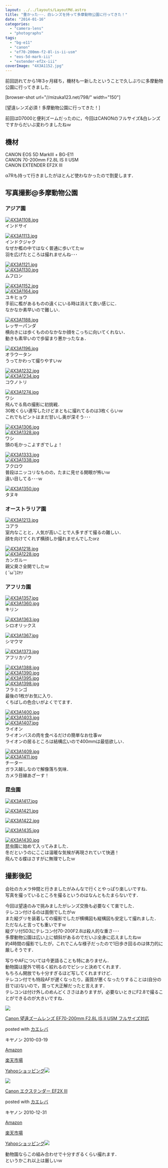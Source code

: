 ```yaml
---
layout: ../../layouts/LayoutMd.astro
title: "重かった･･･．白レンズを持って多摩動物公園に行ってきた！"
date: "2014-01-16"
categories: 
  - "camera-lens"
  - "photographs"
tags: 
  - "bg-e11"
  - "canon"
  - "ef70-200mm-f2-8l-is-ii-usm"
  - "eos-5d-mark-iii"
  - "extender-ef2x-iii"
coverImage: "4X3A1152.jpg"
---
```


前回訪れてから1年3ヶ月経ち，機材も一新したということで久しぶりに多摩動物公園に行ってきました．

\[browser-shot url="//mizuka123.net/798/" width="150"\]

[望遠レンズ必須！多摩動物公園に行ってきた！]

前回はD7000と便利ズームだったのに，今回はCANONのフルサイズ&白レンズですからだいぶ変わりましたねｗ

## 機材

CANON EOS 5D MarkⅢ + BG-E11  
CANON 70-200mm F2.8L IS Ⅱ USM  
CANON EXTENDER EF2X III

α7Rも持って行きましたがほとんど使わなかったので割愛します．

## 写真撮影@多摩動物公園

### アジア園

[![4X3A1108.jpg](/wp/images/11906608475_aa2e0ce6f8_b.jpg)](http://www.flickr.com/photos/67522130@N08/11906608475/ "4X3A1108.jpg")  
インドサイ

[![4X3A1113.jpg](/wp/images/11907050944_ba344793f6_b.jpg)](http://www.flickr.com/photos/67522130@N08/11907050944/ "4X3A1113.jpg")  
インドクジャク  
なぜか檻の中ではなく普通に歩いてたｗ  
羽を広げたところは撮れませんね･･･

[![4X3A1121.jpg](/wp/images/11906890383_0b9e7fd978_b.jpg)](http://www.flickr.com/photos/67522130@N08/11906890383/ "4X3A1121.jpg")  
[![4X3A1130.jpg](/wp/images/11907487386_abae923ac3_b.jpg)](http://www.flickr.com/photos/67522130@N08/11907487386/ "4X3A1130.jpg")  
ムフロン

[![4X3A1152.jpg](/wp/images/11907491336_1a042730aa_b.jpg)](http://www.flickr.com/photos/67522130@N08/11907491336/ "4X3A1152.jpg")  
[![4X3A1164.jpg](/wp/images/11907494826_77e43238d9_b.jpg)](http://www.flickr.com/photos/67522130@N08/11907494826/ "4X3A1164.jpg")  
ユキヒョウ  
手前に檻があるものの遠くにいる時は消えて良い感じに．  
なかなか素早いので難しい．

[![4X3A1188.jpg](/wp/images/11906633535_44d35f9b2a_b.jpg)](http://www.flickr.com/photos/67522130@N08/11906633535/ "4X3A1188.jpg")  
レッサーパンダ  
横向きには歩くもののなかなか顔をこっちに向いてくれない．  
動きも素早いので歩留まり悪かったなぁ．

[![4X3A1196.jpg](/wp/images/11906911703_72bc74d4ff_b.jpg)](http://www.flickr.com/photos/67522130@N08/11906911703/ "4X3A1196.jpg")  
オラウータン  
うってかわって撮りやすいｗ

[![4X3A1232.jpg](/wp/images/11907095474_29c1e53e44_b.jpg)](http://www.flickr.com/photos/67522130@N08/11907095474/ "4X3A1232.jpg")  
[![4X3A1234.jpg](/wp/images/11906661515_78979bf8b0_b.jpg)](http://www.flickr.com/photos/67522130@N08/11906661515/ "4X3A1234.jpg")  
コウノトリ

[![4X3A1274.jpg](/wp/images/11906939863_f5621a3d44_b.jpg)](http://www.flickr.com/photos/67522130@N08/11906939863/ "4X3A1274.jpg")  
ワシ  
飛んでる鳥の撮影に初挑戦．  
30枚くらい連写したけどまともに撮れてるのは3枚くらいｗ  
これでもピントはまだ甘いし奥が深そう･･･

[![4X3A1306.jpg](/wp/images/11906669585_a2cf032b56_b.jpg)](http://www.flickr.com/photos/67522130@N08/11906669585/ "4X3A1306.jpg")  
[![4X3A1328.jpg](/wp/images/11907118104_c102b9544c_b.jpg)](http://www.flickr.com/photos/67522130@N08/11907118104/ "4X3A1328.jpg")  
ワシ  
頭の毛かっこよすぎでしょ！

[![4X3A1333.jpg](/wp/images/11906956483_67f1e00a34_b.jpg)](http://www.flickr.com/photos/67522130@N08/11906956483/ "4X3A1333.jpg")  
[![4X3A1338.jpg](/wp/images/11906959683_3220b9df21_b.jpg)](http://www.flickr.com/photos/67522130@N08/11906959683/ "4X3A1338.jpg")  
フクロウ  
普段はニッコリなものの，たまに見せる開眼が怖いｗ  
遠い目してる･･･ｗ

[![4X3A1350.jpg](/wp/images/11907127824_5a8eedd188_b.jpg)](http://www.flickr.com/photos/67522130@N08/11907127824/ "4X3A1350.jpg")  
タヌキ

### オーストラリア園

[![4X3A1213.jpg](/wp/images/11906644345_eb4199a9d2_b.jpg)](http://www.flickr.com/photos/67522130@N08/11906644345/ "4X3A1213.jpg")  
コアラ  
室内なことと，人気が高いことで人多すぎて撮るの難しい．  
顔を向けてくれず横顔しか撮れませんでしたorz

[![4X3A1218.jpg](/wp/images/11907086854_b5bd94c67e_b.jpg)](http://www.flickr.com/photos/67522130@N08/11907086854/ "4X3A1218.jpg")  
[![4X3A1228.jpg](/wp/images/11906926663_09d55b71ec_b.jpg)](http://www.flickr.com/photos/67522130@N08/11906926663/ "4X3A1228.jpg")  
カンガルー  
親父臭さ全開でしたｗ  
( ˘ω˘)ｽﾔｧ

### アフリカ園

[![4X3A1357.jpg](/wp/images/11907559176_d158554f16_b.jpg)](http://www.flickr.com/photos/67522130@N08/11907559176/ "4X3A1357.jpg")  
[![4X3A1360.jpg](/wp/images/11907138034_476f86cc65_b.jpg)](http://www.flickr.com/photos/67522130@N08/11907138034/ "4X3A1360.jpg")  
キリン

[![4X3A1363.jpg](/wp/images/11907569456_d54f6d2340_b.jpg)](http://www.flickr.com/photos/67522130@N08/11907569456/ "4X3A1363.jpg")  
シロオリックス

[![4X3A1367.jpg](/wp/images/11906983313_cc0dd22ce7_b.jpg)](http://www.flickr.com/photos/67522130@N08/11906983313/ "4X3A1367.jpg")  
シマウマ

[![4X3A1373.jpg](/wp/images/11907580196_f38ac356ba_b.jpg)](http://www.flickr.com/photos/67522130@N08/11907580196/ "4X3A1373.jpg")  
アフリカゾウ

[![4X3A1388.jpg](/wp/images/11906991673_f983af8de5_b.jpg)](http://www.flickr.com/photos/67522130@N08/11906991673/ "4X3A1388.jpg")  
[![4X3A1390.jpg](/wp/images/11906995433_6e9ee48384_b.jpg)](http://www.flickr.com/photos/67522130@N08/11906995433/ "4X3A1390.jpg")  
[![4X3A1395.jpg](/wp/images/11906726425_9b54096319_b.jpg)](http://www.flickr.com/photos/67522130@N08/11906726425/ "4X3A1395.jpg")  
[![4X3A1398.jpg](/wp/images/11906730685_67f5eaca6b_b.jpg)](http://www.flickr.com/photos/67522130@N08/11906730685/ "4X3A1398.jpg")  
フラミンゴ  
最後の1枚がお気に入り．  
くちばしの色合いがよくでてます．

[![4X3A1400.jpg](/wp/images/11906735775_76cdcb422a_b.jpg)](http://www.flickr.com/photos/67522130@N08/11906735775/ "4X3A1400.jpg")  
[![4X3A1403.jpg](/wp/images/11906741905_e354c09b04_b.jpg)](http://www.flickr.com/photos/67522130@N08/11906741905/ "4X3A1403.jpg")  
[![4X3A1407.jpg](/wp/images/11907188294_ba25380db6_b.jpg)](http://www.flickr.com/photos/67522130@N08/11907188294/ "4X3A1407.jpg")  
ライオン  
ライオンバスの肉を食べるだけの簡単なお仕事ｗ  
ライオンの居るところは結構広いので400mmは最低欲しい．

[![4X3A1409.jpg](/wp/images/11906752755_aebcabe000_b.jpg)](http://www.flickr.com/photos/67522130@N08/11906752755/ "4X3A1409.jpg")  
[![4X3A1411.jpg](/wp/images/11907034193_8da4f8be94_b.jpg)](http://www.flickr.com/photos/67522130@N08/11907034193/ "4X3A1411.jpg")  
チーター  
ガラス越しなので解像落ち気味．  
カメラ目線あざーす！

### 昆虫園

[![4X3A1417.jpg](/wp/images/11907206324_23e10f32cd_b.jpg)](http://www.flickr.com/photos/67522130@N08/11907206324/ "4X3A1417.jpg")

[![4X3A1421.jpg](/wp/images/11907212044_2c5519d379_b.jpg)](http://www.flickr.com/photos/67522130@N08/11907212044/ "4X3A1421.jpg")

[![4X3A1422.jpg](/wp/images/11907217114_e73ff2fed3_b.jpg)](http://www.flickr.com/photos/67522130@N08/11907217114/ "4X3A1422.jpg")

[![4X3A1435.jpg](/wp/images/11907654366_b0d439e851_b.jpg)](http://www.flickr.com/photos/67522130@N08/11907654366/ "4X3A1435.jpg")

[![4X3A1430.jpg](/wp/images/11907648096_9caaf7b030_b.jpg)](http://www.flickr.com/photos/67522130@N08/11907648096/ "4X3A1430.jpg")  
昆虫園に始めて入ってみました．  
冬だというのにここは温暖な気候が再現されていて快適！  
飛んでる蝶はさすがに無理でしたｗ

## 撮影後記

会社のカメラ仲間と行きましたがみんなで行くとやっぱり楽しいですね．  
写真を撮っているところを撮るというのはなんともたまらないです．

今回は望遠のみで挑みましたがレンズ交換も必要なくて楽でした．  
テレコン付けるのは面倒でしたがｗ  
また縦グリを装着しての撮影でしたが横構図も縦構図も安定して撮れました．  
ただなんと言っても重いですｗ  
縦グリ付5D3にテレコン付70-200F2.8は殺人的な重さ･･･  
多摩動物公園は広い上に傾斜があるのでだいぶ全身に応えましたねｗ  
約4時間の撮影でしたが，これでこんな様子だったので1日歩き回るのは体力的に厳しそうです．

写りやAFについては今更語ることも特にありません．  
動物園は屋外で明るく絞れるのでピシッと決めてくれます．  
もちろん開放でも十分すぎるほど写してくれますけど．  
テレコン付でも特段AFが遅くなったり，画質が悪くなったりすることは(自分の目では)ないので，買って大正解だったと言えます．  
テレコンは付け外しのめんどくささはありますが，必要ないときにF2.8で撮ることができるのが大きいですね．

[![](/wp/images/41RXcCCQD6L._SL160_.jpg)](https://www.amazon.co.jp/exec/obidos/ASIN/B0033567D8/mizuka123-22/ref=nosim/)

[Canon 望遠ズームレンズ EF70-200mm F2.8L IS II USM フルサイズ対応](https://www.amazon.co.jp/exec/obidos/ASIN/B0033567D8/mizuka123-22/ref=nosim/)

posted with [カエレバ](http://kaereba.com)

キヤノン 2010-03-19

[Amazon](http://www.amazon.co.jp/gp/search?keywords=EF70-200mm%20F2.8L&__mk_ja_JP=%83J%83%5E%83J%83i&tag=mizuka123-22 "アマゾン")

[楽天市場](http://hb.afl.rakuten.co.jp/hgc/032b53ee.4b34c5ee.0f4a541e.f440145e/?pc=http%3A%2F%2Fsearch.rakuten.co.jp%2Fsearch%2Fmall%2FEF70-200mm%2520F2.8L%2F-%2Ff.1-p.1-s.1-sf.0-st.A-v.2%3Fx%3D0%26scid%3Daf_ich_link_urltxt%26m%3Dhttp%3A%2F%2Fm.rakuten.co.jp%2F "楽天市場")

[Yahooショッピング![](//ad.jp.ap.valuecommerce.com/servlet/gifbanner?sid=3066752&pid=881990642)](//ck.jp.ap.valuecommerce.com/servlet/referral?sid=3066752&pid=881990642&vc_url=http%3A%2F%2Fshopping.search.yahoo.co.jp%2Fsearch%3FuIv%3Don%26ei%3DUTF-8%26tab_ex%3Dcommerce%26slider%3D0%26va%3DEF70-200mm%2520F2.8L "Yahooショッピング")

[![](/wp/images/31Y%2BBMRAA%2BL._SL160_.jpg)](https://www.amazon.co.jp/exec/obidos/ASIN/B0040X454A/mizuka123-22/ref=nosim/)

[Canon エクステンダー EF2X III](https://www.amazon.co.jp/exec/obidos/ASIN/B0040X454A/mizuka123-22/ref=nosim/)

posted with [カエレバ](http://kaereba.com)

キヤノン 2010-12-31

[Amazon](http://www.amazon.co.jp/gp/search?keywords=EF2X&__mk_ja_JP=%83J%83%5E%83J%83i&tag=mizuka123-22 "アマゾン")

[楽天市場](http://hb.afl.rakuten.co.jp/hgc/032b53ee.4b34c5ee.0f4a541e.f440145e/?pc=http%3A%2F%2Fsearch.rakuten.co.jp%2Fsearch%2Fmall%2FEF2X%2F-%2Ff.1-p.1-s.1-sf.0-st.A-v.2%3Fx%3D0%26scid%3Daf_ich_link_urltxt%26m%3Dhttp%3A%2F%2Fm.rakuten.co.jp%2F "楽天市場")

[Yahooショッピング![](//ad.jp.ap.valuecommerce.com/servlet/gifbanner?sid=3066752&pid=881990642)](//ck.jp.ap.valuecommerce.com/servlet/referral?sid=3066752&pid=881990642&vc_url=http%3A%2F%2Fshopping.search.yahoo.co.jp%2Fsearch%3FuIv%3Don%26ei%3DUTF-8%26tab_ex%3Dcommerce%26slider%3D0%26va%3DEF2X "Yahooショッピング")

動物園ならこの組み合わせで十分すぎるくらい撮れます．  
というかこれ以上は厳しいｗ

